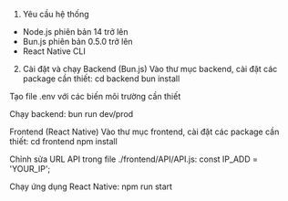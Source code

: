 1. Yêu cầu hệ thống
- Node.js phiên bản 14 trở lên
- Bun.js phiên bản 0.5.0 trở lên
- React Native CLI
  
2. Cài đặt và chạy
Backend (Bun.js)
Vào thư mục backend, cài đặt các package cần thiết:
cd backend
bun install

Tạo file .env với các biến môi trường cần thiết

Chạy backend:
bun run dev/prod

Frontend (React Native)
Vào thư mục frontend, cài đặt các package cần thiết:
cd frontend
npm install

Chỉnh sửa URL API trong file ./frontend/API/API.js:
const IP_ADD = 'YOUR_IP';

Chạy ứng dụng React Native:
npm run start

